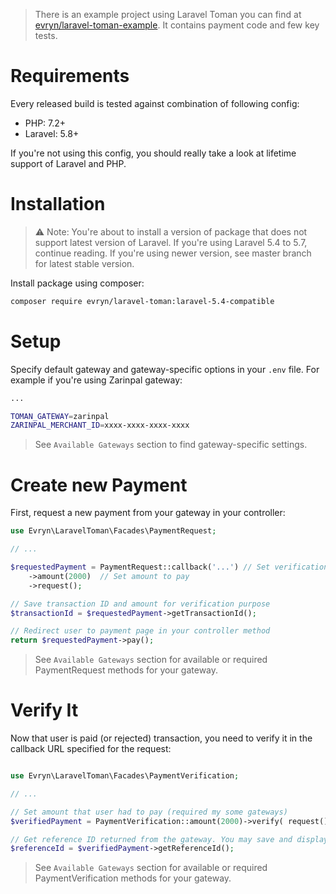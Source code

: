 > There is an example project using Laravel Toman you can find at [evryn/laravel-toman-example](https://github.com/evryn/laravel-toman-example). It contains payment code and few key tests.

# Requirements

Every released build is tested against combination of following config:
 * PHP: 7.2+
 * Laravel: 5.8+
 
 If you're not using this config, you should really take a look at lifetime support of Laravel and PHP.

# Installation

> ⚠️ Note: You're about to install a version of package that does not support latest version of Laravel. If you're using Laravel 5.4 to 5.7, continue reading. If you're using newer version, see master branch for latest stable version. 

Install package using composer:
```bash
composer require evryn/laravel-toman:laravel-5.4-compatible
```

# Setup

Specify default gateway and gateway-specific options in your `.env` file. For example if you're using Zarinpal gateway:
```bash
...

TOMAN_GATEWAY=zarinpal
ZARINPAL_MERCHANT_ID=xxxx-xxxx-xxxx-xxxx
```

> See `Available Gateways` section to find gateway-specific settings.

# Create new Payment

First, request a new payment from your gateway in your controller:
```php
use Evryn\LaravelToman\Facades\PaymentRequest;

// ...

$requestedPayment = PaymentRequest::callback('...') // Set verification callback URL
    ->amount(2000)  // Set amount to pay
    ->request();

// Save transaction ID and amount for verification purpose
$transactionId = $requestedPayment->getTransactionId();

// Redirect user to payment page in your controller method
return $requestedPayment->pay();
```

> See `Available Gateways` section for available or required PaymentRequest methods for your gateway.

# Verify It

Now that user is paid (or rejected) transaction, you need to verify it in the callback URL specified for the request:
```php

use Evryn\LaravelToman\Facades\PaymentVerification;

// ...

// Set amount that user had to pay (required my some gateways)
$verifiedPayment = PaymentVerification::amount(2000)->verify( request() );

// Get reference ID returned from the gateway. You may save and display it to user.
$referenceId = $verifiedPayment->getReferenceId();
```

> See `Available Gateways` section for available or required PaymentVerification methods for your gateway.

